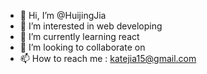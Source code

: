 - 👋 Hi, I’m @HuijingJia
- 👀 I’m interested in web developing
- 🌱 I’m currently learning react
- 💞️ I’m looking to collaborate on 
- 📫 How to reach me : katejia15@gmail.com

<!---
HuijingJia/HuijingJia is a ✨ special ✨ repository because its `README.md` (this file) appears on your GitHub profile.
You can click the Preview link to take a look at your changes.
--->
